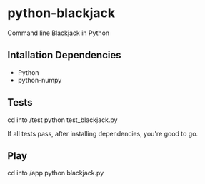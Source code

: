 # python-blackjack
Command line Blackjack in Python

## Intallation Dependencies
- Python
- python-numpy

## Tests
cd into /test
python test_blackjack.py

If all tests pass, after installing dependencies, you're good to go.

## Play
cd into /app
python blackjack.py
